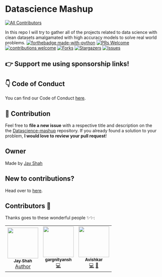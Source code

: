 # Datascience Mashup
<!-- ALL-CONTRIBUTORS-BADGE:START - Do not remove or modify this section -->
[![All Contributors](https://img.shields.io/badge/all_contributors-3-orange.svg?style=flat-square)](#contributors-)
<!-- ALL-CONTRIBUTORS-BADGE:END -->
In this repo I will try to gather all of the projects related to data science with clean datasets amalgamated with high accuracy models to solve real world problems.
[![forthebadge made-with-python](http://ForTheBadge.com/images/badges/made-with-python.svg)](https://www.python.org/)       [![PRs Welcome](https://img.shields.io/badge/PRs-welcome-brightgreen.svg?style=flat-square)](http://makeapullrequest.com)
[![contributions welcome](https://img.shields.io/badge/contributions-welcome-brightgreen.svg?style=flat)](https://github.com/Jayshah6699/datascience-mashup/issues)
[![Forks](https://img.shields.io/github/forks/Jayshah6699/datascience-mashup.svg?logo=github)](https://github.com/Jayshah6699/datascience-mashup/network/members)
[![Stargazers](https://img.shields.io/github/stars/Jayshah6699/datascience-mashup.svg?logo=github)](https://github.com/Jayshah6699/datascience-mashup/stargazers)
[![Issues](https://img.shields.io/github/issues/Jayshah6699/datascience-mashup.svg?logo=github)](https://github.com/Jayshah6699/datascience-mashup/issues)

## :point_right: Support me using sponsorship links!

## :point_down: Code of Conduct

You can find our Code of Conduct [here](/CODE_OF_CONDUCT.md).
## :handshake: Contribution
Feel free to **file a new issue** with a respective title and description on the the [Datascience-mashup](https://github.com/Jayshah6699/datascience-mashup/issues) repository. If you already found a solution to your problem, **I would love to review your pull request**! 

## Owner
Made by [Jay Shah](https://github.com/Jayshah6633)

## New to contributions?

Head over to [here](/CONTRIBUTING.md).

## Contributors 🌟

Thanks goes to these wonderful people ✨✨:
<table>
  <tr>
    <td align="center"><a href="https://github.com/Jayshah6699"><img src="https://avatars3.githubusercontent.com/u/38597612?s=400&u=0a883d1ac262bad1659e56791d4ea3901566e6d2&v=4" width="100px;" alt=""/><br /><sub><b>Jay Shah</b></sub></a><br /><a href="https://github.com/Jayshah6699/datascience-mashup/commits?author=Jayshah6699" title="Author">Author</a></td>
    <td align="center"><a href="https://github.com/gargnityansh"><img src="https://avatars3.githubusercontent.com/u/45964420?v=4?s=100" width="100px;" alt=""/><br /><sub><b>gargnityansh</b></sub></a><br /><a href="https://github.com/Jayshah6699/datascience-mashup/commits?author=gargnityansh" title="Code">💻</a></td>
    <td align="center"><a href="https://github.com/avishkar2001"><img src="https://avatars3.githubusercontent.com/u/60147538?v=4?s=100" width="100px;" alt=""/><br /><sub><b>Avishkar</b></sub></a><br /><a href="https://github.com/Jayshah6699/datascience-mashup/commits?author=avishkar2001" title="Code">💻</a> <a href="https://github.com/Jayshah6699/datascience-mashup/commits?author=avishkar2001" title="Documentation">📖</a></td>
  </tr>
</table>
